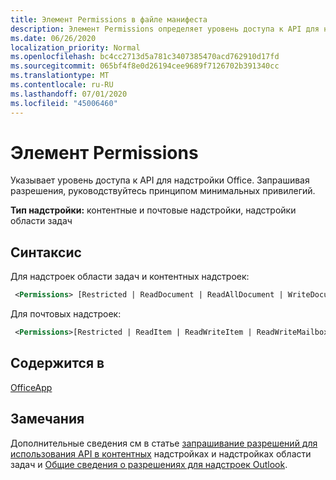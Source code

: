 ```yaml
---
title: Элемент Permissions в файле манифеста
description: Элемент Permissions определяет уровень доступа к API для надстройки Office.
ms.date: 06/26/2020
localization_priority: Normal
ms.openlocfilehash: bc4cc2713d5a781c3407385470acd762910d17fd
ms.sourcegitcommit: 065bf4f8e0d26194cee9689f7126702b391340cc
ms.translationtype: MT
ms.contentlocale: ru-RU
ms.lasthandoff: 07/01/2020
ms.locfileid: "45006460"
---
```

# <a name="permissions-element"></a>Элемент Permissions

Указывает уровень доступа к API для надстройки Office. Запрашивая разрешения, руководствуйтесь принципом минимальных привилегий.

**Тип надстройки:** контентные и почтовые надстройки, надстройки области задач

## <a name="syntax"></a>Синтаксис

Для надстроек области задач и контентных надстроек:

```XML
 <Permissions> [Restricted | ReadDocument | ReadAllDocument | WriteDocument | ReadWriteDocument]</Permissions>
```

Для почтовых надстроек:

```XML
 <Permissions>[Restricted | ReadItem | ReadWriteItem | ReadWriteMailbox]</Permissions>
```

## <a name="contained-in"></a>Содержится в

[OfficeApp](officeapp.md)

## <a name="remarks"></a>Замечания

Дополнительные сведения см в статье [запрашивание разрешений для использования API в контентных](../../develop/requesting-permissions-for-api-use-in-content-and-task-pane-add-ins.md) надстройках и надстройках области задач и [Общие сведения о разрешениях для надстроек Outlook](../../outlook/understanding-outlook-add-in-permissions.md).
